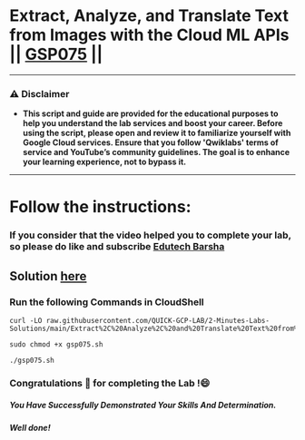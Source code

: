 # Extract, Analyze, and Translate Text from Images with the Cloud ML APIs || [GSP075](https://www.cloudskillsboost.google/focuses/1836?parent=catalog) ||

---
### ⚠️ Disclaimer
- **This script and guide are provided for  the educational purposes to help you understand the lab services and boost your career. Before using the script, please open and review it to familiarize yourself with Google Cloud services. Ensure that you follow 'Qwiklabs' terms of service and YouTube’s community guidelines. The goal is to enhance your learning experience, not to bypass it.**
---
# Follow the instructions:
### If you consider that the video helped you to complete your lab, so please do like and subscribe [Edutech Barsha](https://www.youtube.com/@edutechbarsha)
## Solution [here](https://youtu.be/pzDU6a4kfU8)

### Run the following Commands in CloudShell
```
curl -LO raw.githubusercontent.com/QUICK-GCP-LAB/2-Minutes-Labs-Solutions/main/Extract%2C%20Analyze%2C%20and%20Translate%20Text%20from%20Images%20with%20the%20Cloud%20ML%20APIs/gsp075.sh

sudo chmod +x gsp075.sh

./gsp075.sh
```
### Congratulations 🎉 for completing the Lab !😄

##### *You Have Successfully Demonstrated Your Skills And Determination.*

#### *Well done!*
